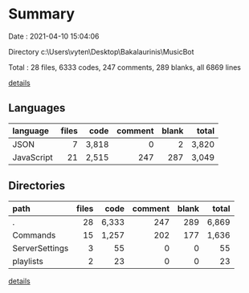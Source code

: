 # Summary

Date : 2021-04-10 15:04:06

Directory c:\Users\vyten\Desktop\Bakalaurinis\MusicBot

Total : 28 files,  6333 codes, 247 comments, 289 blanks, all 6869 lines

[details](details.md)

## Languages
| language | files | code | comment | blank | total |
| :--- | ---: | ---: | ---: | ---: | ---: |
| JSON | 7 | 3,818 | 0 | 2 | 3,820 |
| JavaScript | 21 | 2,515 | 247 | 287 | 3,049 |

## Directories
| path | files | code | comment | blank | total |
| :--- | ---: | ---: | ---: | ---: | ---: |
| . | 28 | 6,333 | 247 | 289 | 6,869 |
| Commands | 15 | 1,257 | 202 | 177 | 1,636 |
| ServerSettings | 3 | 55 | 0 | 0 | 55 |
| playlists | 2 | 23 | 0 | 0 | 23 |

[details](details.md)